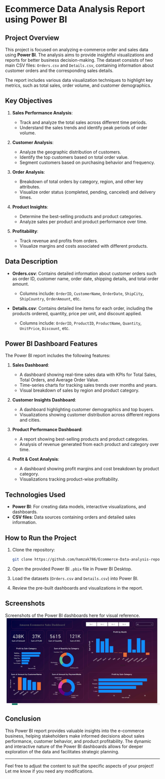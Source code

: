 
# Ecommerce Data Analysis Report using Power BI

## Project Overview

This project is focused on analyzing e-commerce order and sales data using **Power BI**. The analysis aims to provide insightful visualizations and reports for better business decision-making. The dataset consists of two main CSV files: `Orders.csv` and `Details.csv`, containing information about customer orders and the corresponding sales details. 

The report includes various data visualization techniques to highlight key metrics, such as total sales, order volume, and customer demographics.

## Key Objectives

1. **Sales Performance Analysis**:
   - Track and analyze the total sales across different time periods.
   - Understand the sales trends and identify peak periods of order volume.

2. **Customer Analysis**:
   - Analyze the geographic distribution of customers.
   - Identify the top customers based on total order value.
   - Segment customers based on purchasing behavior and frequency.

3. **Order Analysis**:
   - Breakdown of total orders by category, region, and other key attributes.
   - Visualize order status (completed, pending, canceled) and delivery times.

4. **Product Insights**:
   - Determine the best-selling products and product categories.
   - Analyze sales per product and product performance over time.

5. **Profitability**:
   - Track revenue and profits from orders.
   - Visualize margins and costs associated with different products.

## Data Description

- **Orders.csv**: Contains detailed information about customer orders such as order ID, customer name, order date, shipping details, and total order amount.
  - Columns include: `OrderID`, `CustomerName`, `OrderDate`, `ShipCity`, `ShipCountry`, `OrderAmount`, etc.

- **Details.csv**: Contains detailed line items for each order, including the products ordered, quantity, price per unit, and discount applied.
  - Columns include: `OrderID`, `ProductID`, `ProductName`, `Quantity`, `UnitPrice`, `Discount`, etc.

## Power BI Dashboard Features

The Power BI report includes the following features:

1. **Sales Dashboard**:
   - A dashboard showing real-time sales data with KPIs for Total Sales, Total Orders, and Average Order Value.
   - Time-series charts for tracking sales trends over months and years.
   - Visual breakdown of sales by region and product category.

2. **Customer Insights Dashboard**:
   - A dashboard highlighting customer demographics and top buyers.
   - Visualizations showing customer distribution across different regions and cities.

3. **Product Performance Dashboard**:
   - A report showing best-selling products and product categories.
   - Analysis of revenue generated from each product and category over time.

4. **Profit & Cost Analysis**:
   - A dashboard showing profit margins and cost breakdown by product category.
   - Visualizations tracking product-wise profitability.

## Technologies Used

- **Power BI**: For creating data models, interactive visualizations, and dashboards.
- **CSV files**: Data sources containing orders and detailed sales information.

## How to Run the Project

1. Clone the repository:
   ```bash
   git clone https://github.com/hamzak786/Ecommerce-Data-analysis-report.git
   ```

2. Open the provided Power BI `.pbix` file in Power BI Desktop.

3. Load the datasets (`Orders.csv` and `Details.csv`) into Power BI.

4. Review the pre-built dashboards and visualizations in the report.

## Screenshots
      
Screenshots of the Power BI dashboards here for visual reference.
![Ecommerce Data analysis report](image/dashboard-report.png)

## Conclusion

This Power BI report provides valuable insights into the e-commerce business, helping stakeholders make informed decisions about sales performance, customer behavior, and product profitability. The dynamic and interactive nature of the Power BI dashboards allows for deeper exploration of the data and facilitates strategic planning.

---

Feel free to adjust the content to suit the specific aspects of your project! Let me know if you need any modifications.
